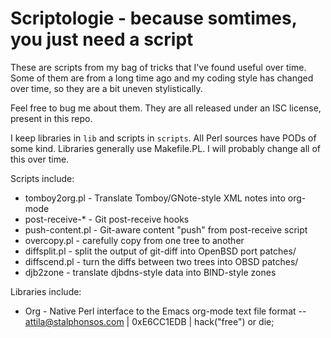 # Scriptologie - because somtimes, you just need a script #

These are scripts from my bag of tricks that I've found useful over
time.  Some of them are from a long time ago and my coding style has
changed over time, so they are a bit uneven stylistically.

Feel free to bug me about them.  They are all released under an ISC
license, present in this repo.

I keep libraries in `lib` and scripts in `scripts`.  All Perl sources have
PODs of some kind.  Libraries generally use Makefile.PL.  I will
probably change all of this over time.

Scripts include:

* tomboy2org.pl - Translate Tomboy/GNote-style XML notes into org-mode
* post-receive-* - Git post-receive hooks
* push-content.pl - Git-aware content "push" from post-receive script
* overcopy.pl - carefully copy from one tree to another
* diffsplit.pl - split the output of git-diff into OpenBSD port patches/
* diffscend.pl - turn the diffs between two trees into OBSD patches/
* djb2zone - translate djbdns-style data into BIND-style zones

Libraries include:

* Org - Native Perl interface to the Emacs org-mode text file format
--
attila@stalphonsos.com | 0xE6CC1EDB | hack("free") or die;
